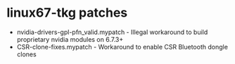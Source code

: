 # linux67-tkg patches

- nvidia-drivers-gpl-pfn_valid.mypatch - Illegal workaround to build proprietary nvidia modules on 6.7.3+
- CSR-clone-fixes.mypatch - Workaround to enable CSR Bluetooth dongle clones
